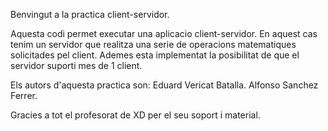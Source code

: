 Benvingut a la practica client-servidor. 

Aquesta codi permet executar una aplicacio client-servidor. En aquest cas tenim un servidor que realitza una serie de operacions matematiques solicitades pel client. Ademes esta implementat la posibilitat de que el servidor suporti mes de 1 client. 

Els autors d'aquesta practica son:
Eduard Vericat Batalla. 
Alfonso Sanchez Ferrer. 

Gracies a tot el profesorat de XD per el seu soport i material. 